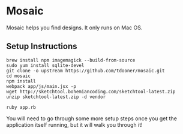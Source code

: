 Mosaic
=================================================================

Mosaic helps you find designs. It only runs on Mac OS.

## Setup Instructions

```
brew install npm imagemagick --build-from-source
sudo yum install sqlite-devel
git clone -o upstream https://github.com/tdooner/mosaic.git
cd mosaic
npm install
webpack app/js/main.jsx -p
wget http://sketchtool.bohemiancoding.com/sketchtool-latest.zip
unzip sketchtool-latest.zip -d vendor

ruby app.rb
```

You will need to go through some more setup steps once you get the application
itself running, but it will walk you through it!
